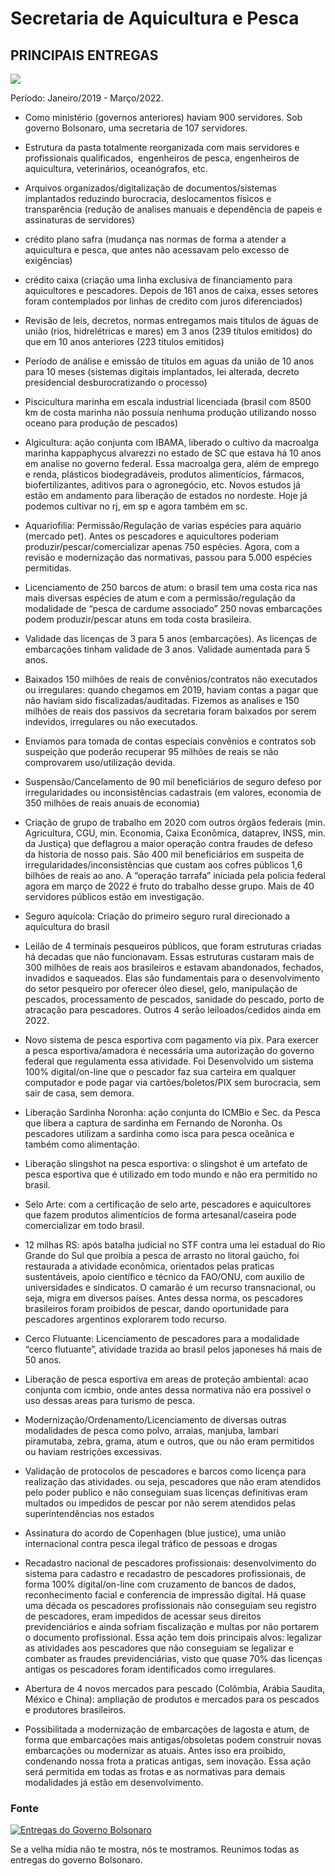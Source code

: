 # Secretaria de Aquicultura e Pesca

## PRINCIPAIS ENTREGAS

![ ](https://blogger.googleusercontent.com/img/b/R29vZ2xl/AVvXsEiQn-FBlafAdrR1Djx0PsiWEiIFMeAuYG__oOvJK_AqYyPBCLqnbzRFhYnkbtogKDYg5nUpsRIX8A50H7kZU1y1HYFkcBqBd9Ub1KF1f1cWV9_XKRSE7ol41bShFB76_XoPG8ocAx7XhRbbWIo_KMI_gkzeL1L3BuqRDr1f2z76WNXnX2EhAVrNAfGl/s3885/51817191008_572853e6d6_o.jpg)

Período: Janeiro/2019 - Março/2022.

  - Como ministério (governos anteriores) haviam 900 servidores. Sob governo Bolsonaro, uma secretaria de 107 servidores.  
  
  - Estrutura da pasta totalmente reorganizada com mais servidores e profissionais qualificados,  engenheiros de pesca, engenheiros de aquicultura, veterinários, oceanógrafos, etc.  
  
  - Arquivos organizados/digitalização de documentos/sistemas implantados reduzindo burocracia, deslocamentos físicos e transparência (redução de analises manuais e dependência de papeis e assinaturas de servidores)  
  
  - crédito plano safra (mudança nas normas de forma a atender a aquicultura e pesca, que antes não acessavam pelo excesso de exigências)  
  
  - crédito caixa (criação uma linha exclusiva de financiamento para aquicultores e pescadores. Depois de 161 anos de caixa, esses setores foram contemplados por linhas de credito com juros diferenciados)  
  
  - Revisão de leis, decretos, normas entregamos mais títulos de águas de união (rios, hidrelétricas e mares) em 3 anos (239 títulos emitidos) do que em 10 anos anteriores (223 títulos emitidos)  
  
  - Período de análise e emissão de títulos em aguas da união de 10 anos para 10 meses (sistemas digitais implantados, lei alterada, decreto presidencial desburocratizando o processo)  
  
  - Piscicultura marinha em escala industrial licenciada (brasil com 8500 km de costa marinha não possuía nenhuma produção utilizando nosso oceano para produção de pescados)  
  
  - Algicultura: ação conjunta com IBAMA, liberado o cultivo da macroalga marinha kappaphycus alvarezzi no estado de SC que estava há 10 anos em analise no governo federal. Essa macroalga gera, além de emprego e renda, plásticos biodegradáveis, produtos alimentícios, fármacos, biofertilizantes, aditivos para o agronegócio, etc. Novos estudos já estão em andamento para liberação de estados no nordeste. Hoje já podemos cultivar no rj, em sp e agora também em sc.  
  
  - Aquariofilia: Permissão/Regulação de varias espécies para aquário (mercado pet). Antes os pescadores e aquicultores poderiam produzir/pescar/comercializar apenas 750 espécies. Agora, com a revisão e modernização das normativas, passou para 5.000 espécies permitidas.  
  
  - Licenciamento de 250 barcos de atum: o brasil tem uma costa rica nas mais diversas espécies de atum e com a permissão/regulação da modalidade de “pesca de cardume associado” 250 novas embarcações podem produzir/pescar atuns em toda costa brasileira.  
  
  - Validade das licenças de 3 para 5 anos (embarcações). As licenças de embarcações tinham validade de 3 anos. Validade aumentada para 5 anos.  
  
  - Baixados 150 milhões de reais de convênios/contratos não executados ou irregulares: quando chegamos em 2019, haviam contas a pagar que não haviam sido fiscalizadas/auditadas. Fizemos as analises e 150 milhões de reais dos passivos da secretaria foram baixados por serem indevidos, irregulares ou não executados.  
  
  - Enviamos para tomada de contas especiais convênios e contratos sob suspeição que poderão recuperar 95 milhões de reais se não comprovarem uso/utilização devida.  
  
  - Suspensão/Cancelamento de 90 mil beneficiários de seguro defeso por irregularidades ou inconsistências cadastrais (em valores, economia de 350 milhões de reais anuais de economia)  
  
  - Criação de grupo de trabalho em 2020 com outros órgãos federais (min. Agricultura, CGU, min. Economia, Caixa Econômica, dataprev, INSS, min. da Justiça) que deflagrou a maior operação contra fraudes de defeso da historia de nosso pais. São 400 mil beneficiários em suspeita de irregularidades/inconsistências que custam aos cofres públicos 1,6 bilhões de reais ao ano. A “operação tarrafa” iniciada pela policia federal agora em março de 2022 é fruto do trabalho desse grupo. Mais de 40 servidores públicos estão em investigação.  
  
  - Seguro aquícola: Criação do primeiro seguro rural direcionado a aquicultura do brasil  
  
  - Leilão de 4 terminais pesqueiros públicos, que foram estruturas criadas há decadas que não funcionavam. Essas estruturas custaram mais de 300 milhões de reais aos brasileiros e estavam abandonados, fechados, invadidos e saqueados. Elas são fundamentais para o desenvolvimento do setor pesqueiro por oferecer óleo diesel, gelo, manipulação de pescados, processamento de pescados, sanidade do pescado, porto de atracação para pescadores. Outros 4 serão leiloados/cedidos ainda em 2022.  
  
  - Novo sistema de pesca esportiva com pagamento via pix. Para exercer a pesca esportiva/amadora é necessária uma autorização do governo federal que regulamenta essa atividade. Foi Desenvolvido um sistema 100% digital/on-line que o pescador faz sua carteira em qualquer computador e pode pagar via cartões/boletos/PIX sem burocracia, sem sair de casa, sem demora.  
  
  - Liberação Sardinha Noronha: ação conjunta do ICMBio e Sec. da Pesca que libera a captura de sardinha em Fernando de Noronha. Os pescadores utilizam a sardinha como isca para pesca oceânica e também como alimentação.  
  
  - Liberação slingshot na pesca esportiva: o slingshot é um artefato de pesca esportiva que é utilizado em todo mundo e não era permitido no brasil.  
  
  - Selo Arte: com a certificação de selo arte, pescadores e aquicultores que fazem produtos alimentícios de forma artesanal/caseira pode comercializar em todo brasil.  
  
  - 12 milhas RS: após batalha judicial no STF contra uma lei estadual do Rio Grande do Sul que proibia a pesca de arrasto no litoral gaúcho, foi restaurada a atividade econômica, orientados pelas praticas sustentáveis, apoio científico e técnico da FAO/ONU, com auxilio de universidades e sindicatos. O camarão é um recurso transnacional, ou seja, migra em diversos países. Antes dessa norma, os pescadores brasileiros foram proibidos de pescar, dando oportunidade para pescadores argentinos explorarem todo recurso.  
  
  - Cerco Flutuante: Licenciamento de pescadores para a modalidade “cerco flutuante”, atividade trazida ao brasil pelos japoneses há mais de 50 anos.  
  
  - Liberação de pesca esportiva em areas de proteção ambiental: acao conjunta com icmbio, onde antes dessa normativa não era possivel o uso dessas areas para turismo de pesca.  
  
  - Modernização/Ordenamento/Licenciamento de diversas outras modalidades de pesca como polvo, arraias, manjuba, lambari piramutaba, zebra, grama, atum e outros, que ou não eram permitidos ou haviam restrições excessivas.  
  
  - Validação de protocolos de pescadores e barcos como licença para realização das atividades. ou seja, pescadores que não eram atendidos pelo poder publico e não conseguiam suas licenças definitivas eram multados ou impedidos de pescar por não serem atendidos pelas superintendências nos estados  
  
  - Assinatura do acordo de Copenhagen (blue justice), uma união internacional contra pesca ilegal tráfico de pessoas e drogas  
  
  - Recadastro nacional de pescadores profissionais: desenvolvimento do sistema para cadastro e recadastro de pescadores profissionais, de forma 100% digital/on-line com cruzamento de bancos de dados, reconhecimento facial e conferencia de impressão digital. Há quase uma década os pescadores profissionais não conseguiam seu registro de pescadores, eram impedidos de acessar seus direitos previdenciários e ainda sofriam fiscalização e multas por não portarem o documento profissional. Essa ação tem dois principais alvos: legalizar as atividades aos pescadores que não conseguiam se legalizar e combater as fraudes previdenciárias, visto que quase 70% das licenças antigas os pescadores foram identificados como irregulares.  
  
  - Abertura de 4 novos mercados para pescado (Colômbia, Arábia Saudita, México e China): ampliação de produtos e mercados para os pescados e produtores brasileiros.  
  
  - Possibilitada a modernização de embarcações de lagosta e atum, de forma que embarcações mais antigas/obsoletas podem construir novas embarcações ou modernizar as atuais. Antes isso era proibido, condenando nossa frota a praticas antigas, sem inovação. Essa ação será permitida em todas as frotas e as normativas para demais modalidades já estão em desenvolvimento.  
  
### Fonte

[![Entregas do Governo Bolsonaro](https://blogger.googleusercontent.com/img/a/AVvXsEhILx_HvTt4FO0Fkfwdn4cxcEGm5zSi-wGxwJazz5LEcilX1ytwaKsMOpeFQGwT2HN1zaXM43opY58LBNOIiGSZ_ZTCDd33PyLByba8H983E8UyfHE0zGgb94-dzKA0celASNpysvJL_2jcsBLkIgYger9zlx8h7Z0saIVHmiBepiQZS7fXliUtz8mpLw=s1080)](https://www.entregasdogoverno.com/)

Se a velha mídia não te mostra, nós te mostramos. Reunimos todas as entregas do governo Bolsonaro.
